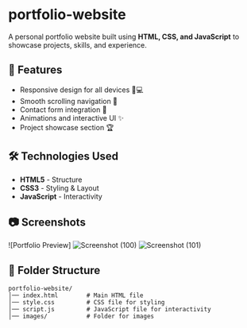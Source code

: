 # portfolio-website
A personal portfolio website built using **HTML, CSS, and JavaScript** to showcase projects, skills, and experience.

## 🚀 Features
- Responsive design for all devices 📱💻
- Smooth scrolling navigation 🎯
- Contact form integration 📩
- Animations and interactive UI ✨
- Project showcase section 🏆

## 🛠 Technologies Used
- **HTML5** - Structure
- **CSS3** - Styling & Layout
- **JavaScript** - Interactivity

## 📷 Screenshots
![Portfolio Preview]
![Screenshot (100)](https://github.com/user-attachments/assets/c1b2c241-78bc-437a-9fc5-cd79120821fd)
![Screenshot (101)](https://github.com/user-attachments/assets/07c7cb64-dc88-4125-b9fe-a3dab3a9ea3c)



## 📂 Folder Structure
```
portfolio-website/
│── index.html        # Main HTML file
│── style.css         # CSS file for styling
│── script.js         # JavaScript file for interactivity
│── images/           # Folder for images
```
